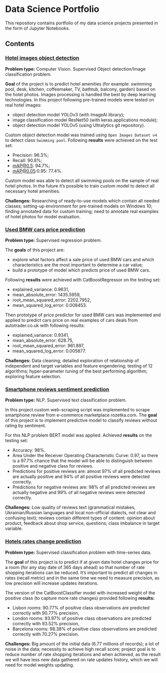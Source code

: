 # Data Science Portfolio

This repository contains portfolio of my data science projects presented in the form of Jupyter Notebooks. 

## Contents 

### [Hotel images object detection](Hotel_images_object_detection)

**Problem type:** Computer Vision. Supervised Object detection/Image classification problem. 

**Goal** of the project is to predict hotel amenities (for example: swimming pool, desk, kitchen, coffeemaker, TV, bathtub, balcony, garden) based on the hotel photos. Images processing is handled the best by deep learning technologies. In this project following pre-trained models were tested on real hotel images:
-	object detection model YOLOv3 (with ImageAI library);
-	image classification model ResNet50 (with keras.applications module);
-	object detection model YOLOv5 (using Ultralytics git repository).

Custom object detection model was trained using `Open Images Dataset v4` to detect class `Swimming pool`. Following **results** were achieved on the test set:
-	Precision: 96.3%;
-	Recall: 90.8%;
-	mAP@0.5: 94.7%;
-	mAP@0.05:0.95: 77.4%.

Custom model was able to detect all swimming pools on the sample of real hotel photos. In the future it’s possible to train custom model to detect all necessary hotel amenities. 

 **Challenges:** Researching of ready-to-use models which contain all needed classes; setting-up environment for pre-trained models on Windows 10; finding annotated data for custom training; need to annotate real examples of hotel photos for model evaluation. 

### [Used BMW cars price prediction](Used_BMW_cars_price_prediction)

**Problem type:** Supervised regression problem.

The **goals** of this project are:
-	explore what factors affect a sale price of used BMW cars and which characteristics are the most important to determine a car value;
-	build a prototype of model which predicts price of used BMW cars.

Following **results** were achieved with CatBoostRegressor on the testing set:
-	explained_variance: 0.9631,
-	mean_absolute_error: 1435.5959,
-	root_mean_squared_error: 2202.7952,
-	mean_squared_log_error: 0.008453.

Then prototype of price predictor for used BMW cars was implemented and applied to predict cars price on real examples of cars deals from autotrader.co.uk with following results:
-	explained_variance: 0.9341,
-	mean_absolute_error: 628.75,
-	root_mean_squared_error: 961.897,
-	mean_squared_log_error: 0.005877.

**Challenges:** Data cleaning; detailed exploration of relationship of independent and target variables and feature engendering; testing of 12 algorithms; hyper-parameter tuning of the best performing algorithm; exploring feature selection. 

### [Smartphone reviews sentiment prediction](Smartphone_reviews_sentiment_prediction)

**Problem type:** NLP. Supervised text classification problem.

In this project custom web-scraping script was implemented to scrape smartphone review from e-commerce marketplace rozetka.com. The **goal** of this project is to implement predictive model to classify reviews without rating by sentiment. 

For this NLP problem BERT model was applied. Achieved **results** on the testing set:  
-	Accuracy: 98%.
-	Area Under the Receiver Operating Characteristic Curve: 0.97, so there is a 97.7% chance that the model will be able to distinguish between positive and negative class for reviews.
-	Predictions for positive reviews are: almost 97% of all predicted reviews are actually positive and 94% of all positive reviews were detected correctly.
-	Predictions for negative reviews are: 98% of all predicted reviews are actually negative and 99% of all negative reviews were detected correctly.

**Challenges:** Low quality of reviews text (grammatical mistakes, Ukrainian/Russian languages and local non-official dialects, not clear and confusing text); reviews contain different types of content: opinion about product, feedback about shop service, questions; class imbalance in target variable.

### [Hotels rates change prediction](Hotels_rates_change_prediction)

**Problem type:** Supervised classification problem with time-series data. 

The **goal** of this project is to predict if at given date hotel changes price for a room (for any stay date of 365 days ahead) so that number of rate shopping iterations can be reduced.  It’s important to predict all changes in rates (recall metric) and in the same time we need to measure precision, as low precision will increase updates iterations. 

The version of the CatBoostClassifier model with increased weight of the positive class (to capture more rate changes) provided following **results:**
-	Lisbon rooms: 90.77% of positive class observations are predicted correctly with 90.77% precision,
-	London rooms: 93.97% of positive class observations are predicted correctly with 93.52% precision,
-	Barcelona rooms: 98.38% of positive class observations are predicted correctly with 70.27% precision.

**Challenges:** Big amount of the initial data (6.77 millions of records); a lot of noise in the data; necessity to achieve high recall score; project goal is to reduce number of rate shopping iterations and when achieved, as the result we will have less new data gathered on rate updates history, which we will need for model weights updating.